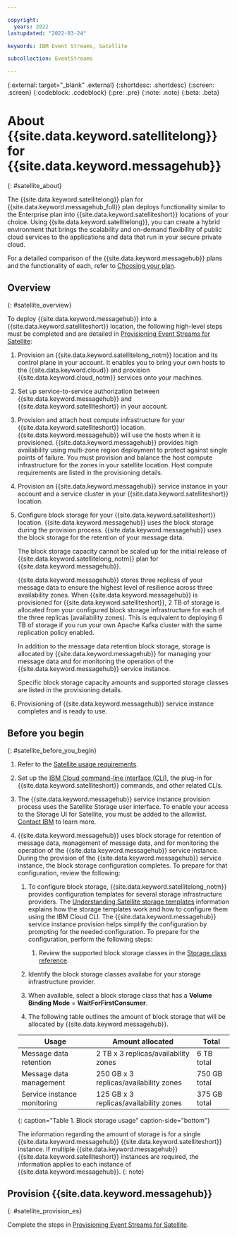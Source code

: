 ```yaml
---

copyright:
  years: 2022
lastupdated: "2022-03-24"

keywords: IBM Event Streams, Satellite

subcollection: EventStreams

---
```


{:external: target="_blank" .external}
{:shortdesc: .shortdesc}
{:screen: .screen}
{:codeblock: .codeblock}
{:pre: .pre}
{:note: .note}
{:beta: .beta}

# About {{site.data.keyword.satellitelong}} for {{site.data.keyword.messagehub}}
{: #satellite_about}

The {{site.data.keyword.satellitelong}} plan for {{site.data.keyword.messagehub_full}} plan deploys functionality similar to the Enterprise plan into {{site.data.keyword.satelliteshort}} locations of your choice. Using {{site.data.keyword.satellitelong}}, you can create a hybrid environment that brings the scalability and on-demand flexibility of public cloud services to the applications and data that run in your secure private cloud.

For a detailed comparison of the {{site.data.keyword.messagehub}} plans and the functionality of each, refer to [Choosing your plan](/docs/EventStreams?topic=EventStreams-plan_choose).

## Overview
{: #satellite_overview}

To deploy {{site.data.keyword.messagehub}} into a {{site.data.keyword.satelliteshort}} location, the following high-level steps must be completed and are detailed in [Provisioning Event Streams for Satellite](/docs/EventStreams?topic=EventStreams_satellite_provisioning):

1. Provision an {{site.data.keyword.satellitelong_notm}} location and its control plane in your account. It enables you to bring your own hosts to the {{site.data.keyword.cloud}} and provision {{site.data.keyword.cloud_notm}} services onto your machines. 

2. Set up service-to-service authorization between {{site.data.keyword.messagehub}} and {{site.data.keyword.satelliteshort}} in your account.

3. Provision and attach host compute infrastructure for your {{site.data.keyword.satelliteshort}} location. {{site.data.keyword.messagehub}} will use the hosts when it is provisioned. {{site.data.keyword.messagehub}} provides high availability using multi-zone region deployment to protect against single points of failure. You must provision and balance the host compute infrastructure for the zones in your satellite location. Host compute requirements are listed in the provisioning details.

4. Provision an {{site.data.keyword.messagehub}} service instance in your account and a service cluster in your {{site.data.keyword.satelliteshort}} location.

5. Configure block storage for your {{site.data.keyword.satelliteshort}} location. {{site.data.keyword.messagehub}} uses the block storage during the provision process.  {{site.data.keyword.messagehub}} uses the block storage for the retention of your message data.

    The block storage capacity cannot be scaled up for the initial release of {{site.data.keyword.satellitelong_notm}} plan for {{site.data.keyword.messagehub}}.

    {{site.data.keyword.messagehub}} stores three replicas of your message data to ensure the highest level of resilience across three availability zones. When {{site.data.keyword.messagehub}} is provisioned for {{site.data.keyword.satelliteshort}}, 2 TB of storage is allocated from your configured block storage infrastructure for each of the three replicas (availability zones). This is equivalent to deploying 6 TB of storage if you run your own Apache Kafka cluster with the same replication policy enabled.

    In addition to the message data retention block storage, storage is allocated by {{site.data.keyword.messagehub}} for managing your message data and for monitoring the operation of the {{site.data.keyword.messagehub}} service instance.

    Specific block storage capacity amounts and supported storage classes are listed in the provisioning details.

6. Provisioning of {{site.data.keyword.messagehub}} service instance completes and is ready to use.

## Before you begin
{: #satellite_before_you_begin}

1. Refer to the [Satellite usage requirements](https://cloud.ibm.com/docs/satellite?topic=satellite-requirements).
2. Set up the [IBM Cloud command-line interface (CLI)](https://cloud.ibm.com/docs/satellite?topic=satellite-setup-cli), the plug-in for {{site.data.keyword.satelliteshort}} commands, and other related CLIs.
3. The {{site.data.keyword.messagehub}} service instance provision process uses the Satellite Storage user interface. To enable your access to the Storage UI for Satellite, you must be added to the allowlist. [Contact IBM](https://www.ibm.com/contact/us/en/) to learn more.
4. {{site.data.keyword.messagehub}} uses block storage for retention of message data, management of message data, and for monitoring the operation of the {{site.data.keyword.messagehub}} service instance. During the provision of the {{site.data.keyword.messagehub}} service instance, the block storage configuration completes. To prepare for that configuration, review the following:

    1. To configure block storage, {{site.data.keyword.satellitelong_notm}} provides configuration templates for several storage infrastructure providers. The [Understanding Satellite storage templates](https://cloud.ibm.com/docs/satellite?topic=satellite-sat-storage-template-ov) information explains how the storage templates work and how to configure them using the IBM Cloud CLI. The {{site.data.keyword.messagehub}} service instance provision helps simplify the configuration by prompting for the needed configuration. To prepare for the configuration, perform the following steps:
    
        1. Review the supported block storage classes in the [Storage class reference](https://cloud.ibm.com/docs/satellite?topic=satellite-storage-class-ref).
	2. Identify the block storage classes availabe for your storage infrastructure provider.
	3. When available, select a block storage class that has a **Volume Binding Mode** = **WaitForFirstConsumer**.

    2. The following table outlines the amount of block storage that will be allocated by {{site.data.keyword.messagehub}}.
    
	| Usage | Amount allocated | Total |
	| --- | --- | --- |
	| Message data retention | 2 TB x 3 replicas/availability zones | 6 TB total |
	| Message data management | 250 GB x 3 replicas/availability zones | 750 GB total |
	| Service instance monitoring | 125 GB x 3 replicas/availability zones | 375 GB total |
	{: caption="Table 1. Block storage usage" caption-side="bottom"}

	The information regarding the amount of storage is for a single {{site.data.keyword.messagehub}} {{site.data.keyword.satelliteshort}} instance. If multiple {{site.data.keyword.messagehub}} {{site.data.keyword.satelliteshort}} instances are required, the information applies to each instance of {{site.data.keyword.messagehub}}.
{: note}

## Provision {{site.data.keyword.messagehub}}
{: #satellite_provision_es}

Complete the steps in [Provisioning Event Streams for Satellite](/docs/EventStreams?topic=EventStreams_satellite_provisioning).
